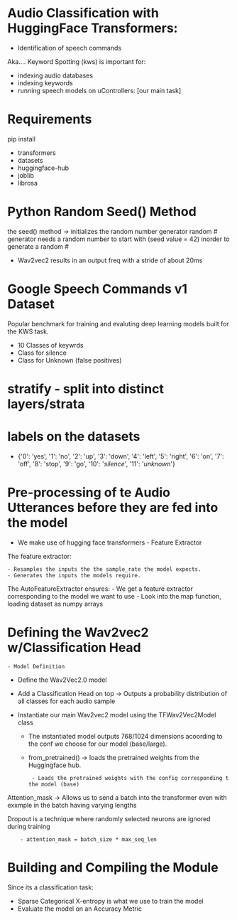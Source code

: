 # Audio Classification with HuggingFace Transformers:

- Identification of speech commands

Aka.... Keyword Spotting (kws) is important for:
- indexing audio databases
- indexing keywords
- running speech models on uControllers: [our main task]

# Requirements
pip install

- transformers
- datasets
- huggingface-hub
- joblib
- librosa

# Python Random Seed() Method
the seed() method -> initializes the random number generator
random # generator needs a random number to start with (seed value = 42) inorder to generate a random #

- Wav2vec2  results in an output freq with a stride of about 20ms

# Google Speech Commands v1 Dataset
Popular benchmark for training and evaluting deep learning models built for the KWS task.
- 10 Classes of keywrds
- Class for silence
- Class for Unknown (false positives)
# stratify - split into distinct layers/strata

# labels on the datasets
- {'0': 'yes', '1': 'no', '2': 'up', '3': 'down', '4': 'left', '5': 'right', '6': 'on', '7': 'off', '8': 'stop', '9': 'go', '10': '_silence_', '11': '_unknown_'}


# Pre-processing of te Audio Utterances before they are fed into the model
- We make use of hugging face transformers - Feature Extractor

The feature extractor:

    - Resamples the inputs the the sample_rate the model expects.
    - Generates the inputs the models require.

The AutoFeatureExtractor ensures:
    - We get a feature extractor corresponding to the model we want to use
    - Look into the map function, loading dataset as numpy arrays

# Defining the Wav2vec2 w/Classification Head
    - Model Definition
- Define the Wav2Vec2.0 model
- Add a Classification Head on top -> Outputs a probability distribution of all classes for each audio sample
- Instantiate our main Wav2vec2 model using the TFWav2Vec2Model class
        
    - The instantiated model outputs 768/1024 dimensions acoording to the conf we choose for our model (base/large).

    - from_pretrained() -> loads the pretrained weights from the Huggingface hub.

           - Loads the pretrained weights with the config corresponding t the model (base)

Attention_mask -> Allows us to send a batch into the transformer even with exxmple in the batch having varying lengths

Dropout is a technique where randomly selected neurons are ignored during training

        - attention_mask = batch_size * max_seq_len

# Building and Compiling the Module

Since its a classification task:
- Sparse Categorical X-entropy is what we use to train the model
- Evaluate the model on an Accuracy Metric
